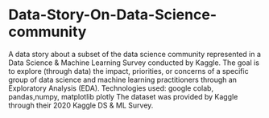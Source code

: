 # Data-Story-On-Data-Science-community
A data story about a subset of the data science community represented in a Data Science & Machine Learning Survey conducted by Kaggle. The goal is to explore (through data) the impact, priorities, or concerns of a specific group of data science and machine learning practitioners through an Exploratory Analysis (EDA).
Technologies used:
google colab, pandas,numpy, matplotlib plotly
The dataset was provided by Kaggle through their 2020 Kaggle DS & ML Survey.

